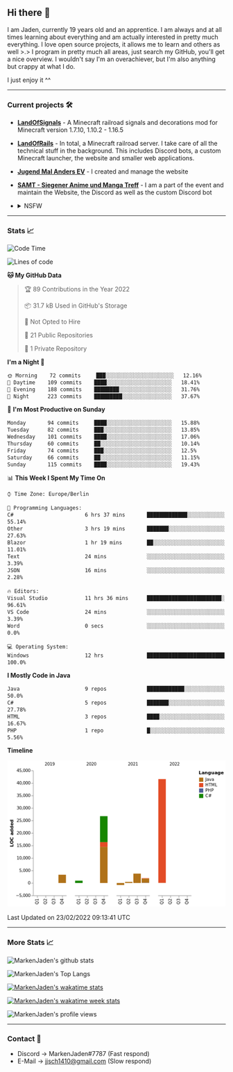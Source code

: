## Hi there 👋
I am Jaden, currently 19 years old and an apprentice. I am always and at all times learning about everything and am actually interested in pretty much everything. I love open source projects, it allows me to learn and others as well >.>
I program in pretty much all areas, just search my GitHub, you'll get a nice overview.
I wouldn't say I'm an overachiever, but I'm also anything but crappy at what I do.

I just enjoy it ^^

---

### Current projects 🛠

* [**LandOfSignals**](https://github.com/LandOfRails/LandOfSignals) - A Minecraft railroad signals and decorations mod for Minecraft version 1.7.10, 1.10.2 - 1.16.5
* [**LandOfRails**](https://github.com/LandOfRails) - In total, a Minecraft railroad server. I take care of all the technical stuff in the background. This includes Discord bots, a custom Minecraft launcher, the website and smaller web applications.
* [**Jugend Mal Anders EV**](https://jugendmalanders.de/) - I created and manage the website
* [**SAMT - Siegener Anime und Manga Treff**](https://github.com/Siegener-Anime-und-Manga-Treff-SAMT) - I am a part of the event and maintain the Website, the Discord as well as the custom Discord bot
* <details> 
  <summary>NSFW</summary>
  
  [**Nekos**](https://github.com/MarkenJaden/Nekos) - Website providing you with random lewd neko pics
  
</details>

---

### Stats 📈

<!--START_SECTION:waka-->
![Code Time](http://img.shields.io/badge/Code%20Time-615%20hrs%201%20min-blue)

![Lines of code](https://img.shields.io/badge/From%20Hello%20World%20I%27ve%20Written-78%20Thousand%20lines%20of%20code-blue)

**🐱 My GitHub Data** 

> 🏆 89 Contributions in the Year 2022
 > 
> 📦 31.7 kB Used in GitHub's Storage 
 > 
> 🚫 Not Opted to Hire
 > 
> 📜 21 Public Repositories 
 > 
> 🔑 1 Private Repository 
 > 
**I'm a Night 🦉** 

```text
🌞 Morning    72 commits     ███░░░░░░░░░░░░░░░░░░░░░░   12.16% 
🌆 Daytime    109 commits    ████░░░░░░░░░░░░░░░░░░░░░   18.41% 
🌃 Evening    188 commits    ████████░░░░░░░░░░░░░░░░░   31.76% 
🌙 Night      223 commits    █████████░░░░░░░░░░░░░░░░   37.67%

```
📅 **I'm Most Productive on Sunday** 

```text
Monday       94 commits     ████░░░░░░░░░░░░░░░░░░░░░   15.88% 
Tuesday      82 commits     ███░░░░░░░░░░░░░░░░░░░░░░   13.85% 
Wednesday    101 commits    ████░░░░░░░░░░░░░░░░░░░░░   17.06% 
Thursday     60 commits     ██░░░░░░░░░░░░░░░░░░░░░░░   10.14% 
Friday       74 commits     ███░░░░░░░░░░░░░░░░░░░░░░   12.5% 
Saturday     66 commits     ██░░░░░░░░░░░░░░░░░░░░░░░   11.15% 
Sunday       115 commits    ████░░░░░░░░░░░░░░░░░░░░░   19.43%

```


📊 **This Week I Spent My Time On** 

```text
⌚︎ Time Zone: Europe/Berlin

💬 Programming Languages: 
C#                       6 hrs 37 mins       █████████████░░░░░░░░░░░░   55.14% 
Other                    3 hrs 19 mins       ███████░░░░░░░░░░░░░░░░░░   27.63% 
Blazor                   1 hr 19 mins        ██░░░░░░░░░░░░░░░░░░░░░░░   11.01% 
Text                     24 mins             ░░░░░░░░░░░░░░░░░░░░░░░░░   3.39% 
JSON                     16 mins             ░░░░░░░░░░░░░░░░░░░░░░░░░   2.28%

🔥 Editors: 
Visual Studio            11 hrs 36 mins      ████████████████████████░   96.61% 
VS Code                  24 mins             ░░░░░░░░░░░░░░░░░░░░░░░░░   3.39% 
Word                     0 secs              ░░░░░░░░░░░░░░░░░░░░░░░░░   0.0%

💻 Operating System: 
Windows                  12 hrs              █████████████████████████   100.0%

```

**I Mostly Code in Java** 

```text
Java                     9 repos             ████████████░░░░░░░░░░░░░   50.0% 
C#                       5 repos             ███████░░░░░░░░░░░░░░░░░░   27.78% 
HTML                     3 repos             ████░░░░░░░░░░░░░░░░░░░░░   16.67% 
PHP                      1 repo              █░░░░░░░░░░░░░░░░░░░░░░░░   5.56%

```


**Timeline**

![Chart not found](https://raw.githubusercontent.com/MarkenJaden/MarkenJaden/main/charts/bar_graph.png) 


 Last Updated on 23/02/2022 09:13:41 UTC
<!--END_SECTION:waka-->

---

### More Stats 📈

![MarkenJaden's github stats](https://github-readme-stats.vercel.app/api?username=MarkenJaden&count_private=true&show_icons=true&theme=radical)

![MarkenJaden's Top Langs](https://github-readme-stats.vercel.app/api/top-langs/?username=MarkenJaden&theme=radical)

[![MarkenJaden's wakatime stats](https://github-readme-stats.vercel.app/api/wakatime?username=MarkenJaden&theme=radical)](https://wakatime.com/@17f322c9-222a-48b4-9e15-983c41f7aed4)

[![MarkenJaden's wakatime week stats](https://wakatime.com/badge/user/17f322c9-222a-48b4-9e15-983c41f7aed4.svg)](https://wakatime.com/@17f322c9-222a-48b4-9e15-983c41f7aed4)

<!--[![MarkenJaden's Codewars stats](https://www.codewars.com/users/MarkenJaden/badges/large)](https://www.codewars.com/users/MarkenJaden)-->

![MarkenJaden's profile views](https://komarev.com/ghpvc/?username=MarkenJaden)

---

### Contact 💌

* Discord -> MarkenJaden#7787 (Fast respond)
* E-Mail -> jjsch1410@gmail.com (Slow respond)



<!--
**MarkenJaden/MarkenJaden** is a ✨ _special_ ✨ repository because its `README.md` (this file) appears on your GitHub profile.

Here are some ideas to get you started:

- 🔭 I’m currently working on ...
- 🌱 I’m currently learning ...
- 👯 I’m looking to collaborate on ...
- 🤔 I’m looking for help with ...
- 💬 Ask me about ...
- 📫 How to reach me: ...
- 😄 Pronouns: ...
- ⚡ Fun fact: ...
-->
